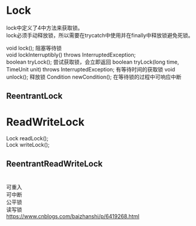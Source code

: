 # Lock
lock中定义了4中方法来获取锁。  
lock必须手动释放锁，所以需要在trycatch中使用并在finally中释放锁避免死锁。  

void lock(); 阻塞等待锁  
void lockInterruptibly() throws InterruptedException;   
boolean tryLock();  尝试获取锁，会立即返回
boolean tryLock(long time, TimeUnit unit) throws InterruptedException;  有等待时间的获取锁
void unlock();  释放锁
Condition newCondition();  在等待锁的过程中可响应中断

## ReentrantLock
# ReadWriteLock

Lock readLock();  
Lock writeLock();  

## ReentrantReadWriteLock  

# 
可重入  
可中断  
公平锁  
读写锁  
https://www.cnblogs.com/baizhanshi/p/6419268.html